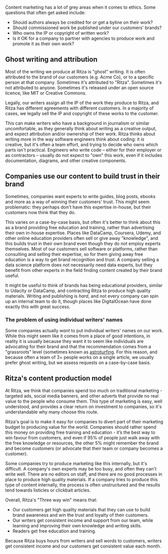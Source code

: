 Content marketing has a lot of grey areas when it comes to ethics. Some questions that often get asked include:

* Should authors always be credited for or get a byline on their work?
* Should commissioned work be published under our customers' brands?
* Who owns the IP or copyright of written work?
* Is it OK for a company to partner with agencies to produce work and promote it as their own work?

## Ghost writing and attribution

Most of the writing we produce at Ritza is "ghost" writing. It is often attributed to the brand of our customers (e.g. Acme Co), or to a specific person at that company. Sometimes it's attributed to "Ritza". Sometimes it's not attributed to anyone. Sometimes it's released under an open source licence, like MIT or Creative Commons.

Legally, our writers assign all the IP of the work they produce to Ritza, and Ritza has different agreements with different customers. In a majority of cases, we legally sell the IP and copyright of these works to the customer.

This can make writers who have a background in journalism or similar uncomfortable, as they generally think about writing as a creative output, and expect attribution and/or ownership of their work. Ritza thinks about writing more in the way software engineers think about coding: it *is* creative, but it's often a team effort, and trying to decide who owns which parts isn't practical. Engineers who write code – either for their employer or as contractors – usually do not expect to "own" this work, even if it includes documentation, diagrams, and other creative components.

## Companies use our content to build trust in their brand

Sometimes, companies want experts to write guides, blog posts, ebooks and more as a way of winning their customers' trust. This might seem problematic: they perhaps don't have this expertise in-house, but their customers now think that they do.

This varies on a case-by-case basis, but often it's better to think about this as a brand providing free education and training, rather than advertising their own in-house expertise. Places like DataCamp, Coursera, Udemy, and other online education providers often sell or give away "knowledge", and this builds trust in their own brand even though they do not employ experts themselves. Most of our customers sell software or platforms, rather than consulting and selling their expertise, so for them giving away free education is a way to get brand recognition and trust. A company selling a data science platform does not necessarily need data experts, but they benefit from other experts in the field finding content created by their brand useful.

It might be useful to think of brands has being educational providers, similar to Udacity or DataCamp, and contracting Ritza to produce high quality materials. Writing and publishing is *hard*, and not every company can spin up an internal team to do it, though places like DigitalOcean have done exactly this with great success.

### The problem of using individual writers' names

Some companies actually *want* to put individual writers' names on our work. While this might seem like it comes from a place of good intentions, in reality it is usually because they want it to seem like individuals are advocating for their brand and that the recommendation comes from a "grassroots" level (sometimes known as [astroturfing](https://en.wikipedia.org/wiki/Astroturfing). For this reason, and because often a team of 3+ people works on a single article, we usually prefer ghost writing, but we assess requests on a case-by-case basis.

## Ritza's content production model

At Ritza, we think that companies spend too much on traditional marketing - targeted ads, social media banners, and other adverts that provide no real value to the people who consume them. This type of marketing is easy, well understood, and provides a clear return on investment to companies, so it's understandable why many choose this route.

Ritza's goal is to make it easy for companies to divert part of their marketing budget to producing value for the world. Companies should rather spend this money on providing free training and education - it’s the best way to win favour from customers, and even if 95% of people just walk away with the free knowledge or resources, the other 5% might remember the brand and become customers (or advocate that their team or company becomes a customer).

Some companies try to produce marketing like this internally, but it's difficult. A company's own experts may be too busy, and often they can't write well. There are no editors on staff, and there are no good processes in place to produce high quality materials. If a company tries to produce this type of content internally, the process is often unstructured and the results tend towards listicles or clickbait articles.

Overall, Ritza's "Three way win" means that: 

* Our customers get high quality materials that they can use to build brand awareness and win the trust and loyalty of their customers.
* Our writers get consistent income and support from our team, while learning and improving their own knowledge and writing skills.
* Readers get free education and training.

Because Ritza buys hours from writers and sell words to customers, writers get consistent income and our customers get consistent value each month.

